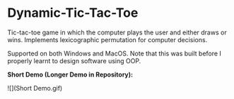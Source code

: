 # Dynamic-Tic-Tac-Toe
Tic-tac-toe game in which the computer plays the user and either draws or wins. Implements lexicographic permutation for computer decisions.

Supported on both Windows and MacOS. Note that this was built before I properly learnt to design software using OOP.

**Short Demo (Longer Demo in Repository):**

![](Short Demo.gif) 

